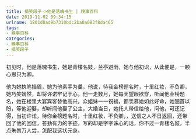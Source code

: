 ```yaml
---
title: 搞笑段子->他是落魄书生 | 糗事百科
date: 2019-11-02 09:34:15
urlname: 1801d0ad9b7310bdc2ba0a083f8da465
tags: 
- 糗事百科
categories:
- 糗事百科
- 搞笑段子
---
```

初见时，他是落魄书生，她是青楼名妓，兰亭避雨，她与他初识，从此便是，一颗心思只为卿。

他为她执笔描眉，她为他素手为羹，他说，待我金榜题名时，十里红妆，不负卿，她巧笑嫣然，却将许诺牢记于心，他一走数月，她每天望眼欲穿，听闻他金榜题名，她在楼里大宴宾客替他高兴，众姐妹一一祝福，都羡慕她如此好命，她翘首以盼，等他迎娶，却听闻他娶了公主，大婚当日，她托人带信给他，问他，可还记得，当初许诺，待你金榜题名时，十里红妆，不负卿，，送信之人不日返回，还带回了他的回信，苍劲有力的字迹，写的却是字字诛心的话，你不过一青楼名妓，半点朱唇万人尝，怎配我这状元身。


